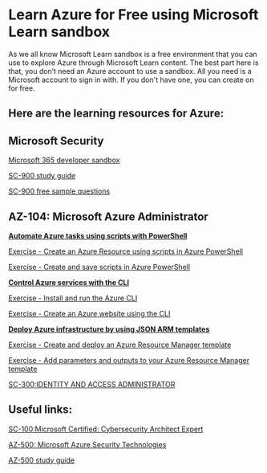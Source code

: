 # Learn Azure for Free using Microsoft Learn sandbox

As we all know Microsoft Learn sandbox is a free environment that you can use to explore Azure through Microsoft Learn content. The best part here is that, you don’t need an Azure account to use a sandbox. All you need is a Microsoft account to sign in with. If you don't have one, you can create on for free.

Here are the learning resources for Azure:
--
Microsoft Security
--
 
[Microsoft 365 developer sandbox](https://aka.ms/M365DevProgram/)

[SC-900 study guide](https://query.prod.cms.rt.microsoft.com/cms/api/am/binary/RE4Mr81) 

[SC-900 free sample questions](https://docs.microsoft.com/en-us/certifications/resources/sc-900-sample-questions?azure-portal=true) 

AZ-104: Microsoft Azure Administrator 
--
**[Automate Azure tasks using scripts with PowerShell](https://docs.microsoft.com/en-us/learn/modules/automate-azure-tasks-with-powershell/)**

[Exercise - Create an Azure Resource using scripts in Azure PowerShell](https://docs.microsoft.com/en-us/learn/modules/automate-azure-tasks-with-powershell/6-exercise-create-resource-interactively)

[Exercise - Create and save scripts in Azure PowerShell](https://docs.microsoft.com/en-us/learn/modules/automate-azure-tasks-with-powershell/8-exercise-create-resource-using-script)

**[Control Azure services with the CLI](https://docs.microsoft.com/en-us/learn/modules/control-azure-services-with-cli/)**

[Exercise - Install and run the Azure CLI](https://docs.microsoft.com/en-us/learn/modules/control-azure-services-with-cli/3-exercise-install-and-run-the-azure-cli?pivots=windows)

[Exercise - Create an Azure website using the CLI](https://docs.microsoft.com/en-us/learn/modules/control-azure-services-with-cli/5-exercise-create-website-using-the-cli?ns-enrollment-type=LearningPath&ns-enrollment-id=learn.az104-admin-prerequisites)

**[Deploy Azure infrastructure by using JSON ARM templates](https://docs.microsoft.com/en-us/learn/modules/create-azure-resource-manager-template-vs-code/)**

[Exercise - Create and deploy an Azure Resource Manager template](https://docs.microsoft.com/en-us/learn/modules/create-azure-resource-manager-template-vs-code/3-exercise-create-and-deploy-template?pivots=powershell)

[Exercise - Add parameters and outputs to your Azure Resource Manager template](https://docs.microsoft.com/en-us/learn/modules/create-azure-resource-manager-template-vs-code/5-exercise-parameters-output?pivots=powershell)


[SC-300:IDENTITY AND ACCESS ADMINISTRATOR](https://microsoftlearning.github.io/SC-300-Identity-and-Access-Administrator/) 

Useful links:
--

[SC-100:Microsoft Certified: Cybersecurity Architect Expert](https://docs.microsoft.com/en-us/learn/certifications/exams/sc-100)

[AZ-500: Microsoft Azure Security Technologies](https://microsoftlearning.github.io/AZ500-AzureSecurityTechnologies/) 

[AZ-500 study guide](https://query.prod.cms.rt.microsoft.com/cms/api/am/binary/RE3VC70) 



